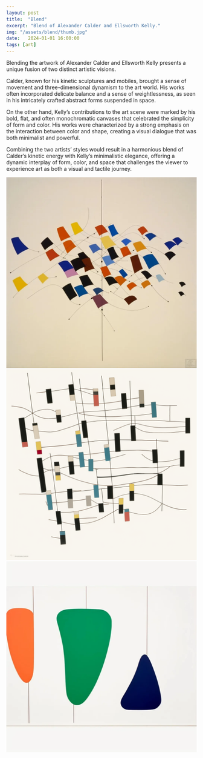 ```yaml
---
layout: post
title:  "Blend"
excerpt: "Blend of Alexander Calder and Ellsworth Kelly."
img: "/assets/blend/thumb.jpg"
date:   2024-01-01 16:00:00
tags: [art]
---
```


Blending the artwork of Alexander Calder and Ellsworth Kelly presents a unique fusion of two distinct artistic visions.

Calder, known for his kinetic sculptures and mobiles, brought a sense of movement and three-dimensional dynamism to the art world. His works often incorporated delicate balance and a sense of weightlessness, as seen in his intricately crafted abstract forms suspended in space.

On the other hand, Kelly’s contributions to the art scene were marked by his bold, flat, and often monochromatic canvases that celebrated the simplicity of form and color. His works were characterized by a strong emphasis on the interaction between color and shape, creating a visual dialogue that was both minimalist and powerful.

Combining the two artists’ styles would result in a harmonious blend of Calder’s kinetic energy with Kelly’s minimalistic elegance, offering a dynamic interplay of form, color, and space that challenges the viewer to experience art as both a visual and tactile journey.

<div class="art">

  <div class="blendpiece">
    <img src="/assets/blend/flags.webp" alt="Blend" />
  </div>

  <div class="blendpiece">
    <img src="/assets/blend/rectangles.png" alt="Blend" />
  </div>

  <div class="blendpiece">
    <img src="/assets/blend/shapes.webp" alt="Blend" />
  </div>

</div>
